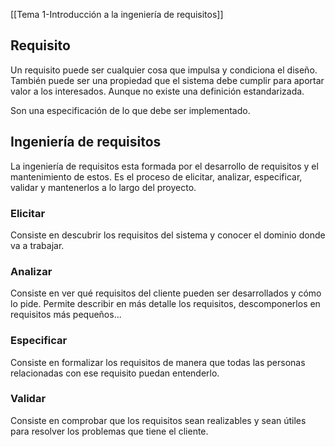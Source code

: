 [[Tema 1-Introducción a la ingeniería de requisitos]]

## Requisito
Un requisito puede ser cualquier cosa que impulsa y condiciona el diseño. También puede ser una propiedad que el sistema debe cumplir para aportar valor a los interesados. Aunque no existe una definición estandarizada.

Son una especificación de lo que debe ser implementado.

## Ingeniería de requisitos
La ingeniería de requisitos esta formada por el desarrollo de requisitos y el mantenimiento de estos. Es el proceso de elicitar, analizar, especificar, validar y mantenerlos a lo largo del proyecto.

### Elicitar
Consiste en descubrir los requisitos del sistema y conocer el dominio donde va a trabajar. 

### Analizar
Consiste en ver qué requisitos del cliente pueden ser desarrollados y cómo lo pide. Permite describir en más detalle los requisitos, descomponerlos en requisitos más pequeños...

### Especificar
Consiste en formalizar los requisitos de manera que todas las personas relacionadas con ese requisito puedan entenderlo.

### Validar
Consiste en comprobar que los requisitos sean realizables y sean útiles para resolver los problemas que tiene el cliente.
